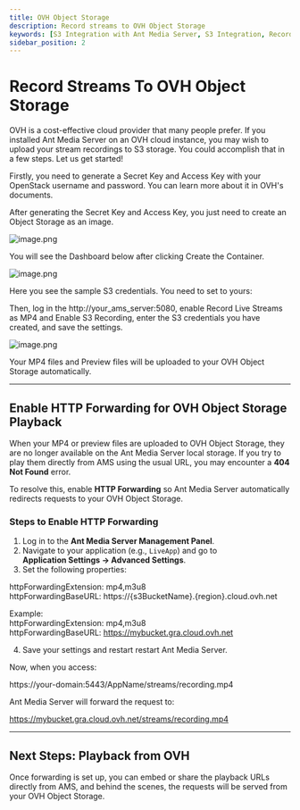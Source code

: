 ```yaml
---
title: OVH Object Storage
description: Record streams to OVH Object Storage
keywords: [S3 Integration with Ant Media Server, S3 Integration, Record streams to OVH Object Storage, Ant Media Server Documentation, Ant Media Server Tutorials]
sidebar_position: 2
---
```


# Record Streams To OVH Object Storage

OVH is a cost-effective cloud provider that many people prefer. If you installed Ant Media Server on an OVH cloud instance, you may wish to upload your stream recordings to S3 storage. You could accomplish that in a few steps. Let us get started!

Firstly, you need to generate a Secret Key and Access Key with your OpenStack username and password. You can learn more about it in OVH's documents.

After generating the Secret Key and Access Key, you just need to create an Object Storage as an image.

![image.png](@site/static/img/image-285329.png)

You will see the Dashboard below after clicking Create the Container.

![image.png](@site/static/img/image-285429.png)

Here you see the sample S3 credentials. You need to set to yours:

Then, log in the http://your_ams_server:5080, enable Record Live Streams as MP4 and Enable S3 Recording, enter the S3 credentials you have created, and save the settings.

![image.png](@site/static/img/image-285529.png)

Your MP4 files and Preview files will be uploaded to your OVH Object Storage automatically.

---

## Enable HTTP Forwarding for OVH Object Storage Playback

When your MP4 or preview files are uploaded to OVH Object Storage, they are no longer available on the Ant Media Server local storage. If you try to play them directly from AMS using the usual URL, you may encounter a **404 Not Found** error.

To resolve this, enable **HTTP Forwarding** so Ant Media Server automatically redirects requests to your OVH Object Storage.

### Steps to Enable HTTP Forwarding

1. Log in to the **Ant Media Server Management Panel**.  
2. Navigate to your application (e.g., `LiveApp`) and go to  
   **Application Settings → Advanced Settings**.  
3. Set the following properties:

httpForwardingExtension: mp4,m3u8  
httpForwardingBaseURL: https://{s3BucketName}.{region}.cloud.ovh.net  

Example:  
httpForwardingExtension: mp4,m3u8  
httpForwardingBaseURL: https://mybucket.gra.cloud.ovh.net  

4. Save your settings and restart restart Ant Media Server.

Now, when you access:

https://your-domain:5443/AppName/streams/recording.mp4  

Ant Media Server will forward the request to:

https://mybucket.gra.cloud.ovh.net/streams/recording.mp4  

---

## Next Steps: Playback from OVH

Once forwarding is set up, you can embed or share the playback URLs directly from AMS, and behind the scenes, the requests will be served from your OVH Object Storage.
